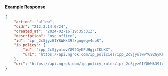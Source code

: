 <!-- Code generated for API Clients. DO NOT EDIT. -->

#### Example Response

```json
{
	"action": "allow",
	"cidr": "212.3.14.0/24",
	"created_at": "2024-02-16T19:35:31Z",
	"description": "nyc office",
	"id": "ipr_2cSjyzGIY8WHk39fxgugwqv4upR",
	"ip_policy": {
		"id": "ipp_2cSjyulwvYG92GyKFUHgjiIKLXX",
		"uri": "https://api.ngrok.com/ip_policies/ipp_2cSjyulwvYG92GyKFUHgjiIKLXX"
	},
	"uri": "https://api.ngrok.com/ip_policy_rules/ipr_2cSjyzGIY8WHk39fxgugwqv4upR"
}
```
